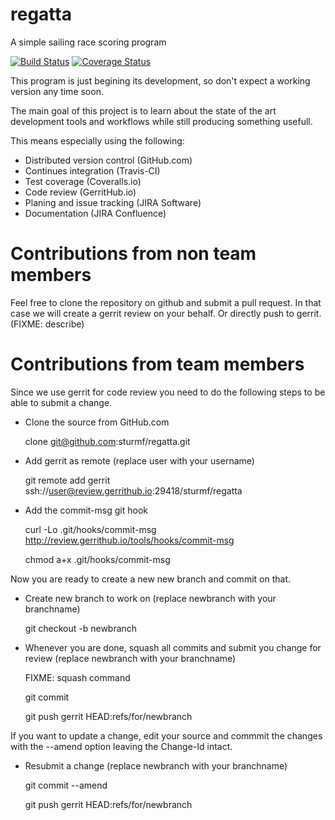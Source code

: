 regatta
=======

A simple sailing race scoring program

[![Build Status](https://travis-ci.org/sturmf/regatta.svg?branch=master)](https://travis-ci.org/sturmf/regatta)
[![Coverage Status](https://coveralls.io/repos/sturmf/regatta/badge.svg?branch=master&service=github)](https://coveralls.io/github/sturmf/regatta?branch=master)

This program is just begining its development, so don't expect a working version any time soon.

The main goal of this project is to learn about the state of the art development tools and workflows while still producing something usefull.

This means especially using the following:

* Distributed version control (GitHub.com)
* Continues integration (Travis-CI)
* Test coverage (Coveralls.io)
* Code review (GerritHub.io)
* Planing and issue tracking (JIRA Software)
* Documentation (JIRA Confluence)


# Contributions from non team members

Feel free to clone the repository on github and submit a pull request. In that case we will create a gerrit review on your behalf. 
Or directly push to gerrit. (FIXME: describe)


# Contributions from team members

Since we use gerrit for code review you need to do the following steps to be able to submit a change.

- Clone the source from GitHub.com

  clone git@github.com:sturmf/regatta.git

- Add gerrit as remote (replace user with your username)

  git remote add gerrit ssh://user@review.gerrithub.io:29418/sturmf/regatta

- Add the commit-msg git hook

  curl -Lo .git/hooks/commit-msg http://review.gerrithub.io/tools/hooks/commit-msg
  
  chmod a+x .git/hooks/commit-msg

Now you are ready to create a new new branch and commit on that.

- Create new branch to work on (replace newbranch with your branchname)

  git checkout -b newbranch

- Whenever you are done, squash all commits and submit you change for review
(replace newbranch with your branchname)

  FIXME: squash command
  
  git commit
  
  git push gerrit HEAD:refs/for/newbranch

If you want to update a change, edit your source and commmit the changes with the --amend option leaving the Change-Id intact.

- Resubmit a change (replace newbranch with your branchname)

  git commit --amend
  
  git push gerrit HEAD:refs/for/newbranch


